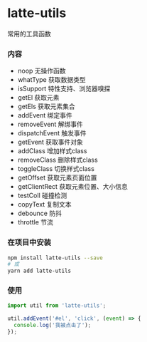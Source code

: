 # latte-utils
常用的工具函数

### 内容
  + noop 无操作函数
  + whatType 获取数据类型
  + isSupport 特性支持、浏览器嗅探
  + getEl 获取元素
  + getEls 获取元素集合
  + addEvent 绑定事件
  + removeEvent 解绑事件
  + dispatchEvent 触发事件
  + getEvent 获取事件对象
  + addClass 增加样式class
  + removeClass 删除样式class
  + toggleClass 切换样式class
  + getOffset 获取元素页面位置
  + getClientRect 获取元素位置、大小信息
  + testColl 碰撞检测
  + copyText 复制文本
  + debounce 防抖
  + throttle 节流

### 在项目中安装
```bash
npm install latte-utils --save
# 或
yarn add latte-utils
```

### 使用
```js
import util from 'latte-utils';

util.addEvent('#el', 'click', (event) => {
  console.log('我被点击了');
});
```
